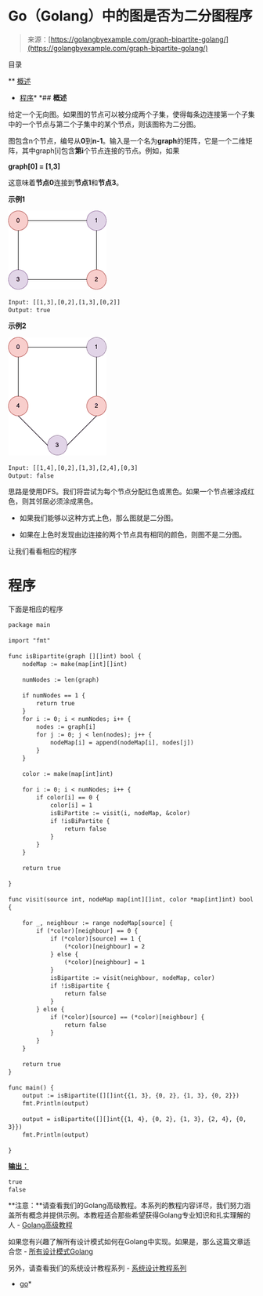 <!--yml

类别：未分类

日期：2024-10-13 06:51:34

-->

# Go（Golang）中的图是否为二分图程序

> 来源：[https://golangbyexample.com/graph-bipartite-golang/](https://golangbyexample.com/graph-bipartite-golang/)

目录

**   [概述](#Overview "Overview")

+   [程序](#Program "Program")*  *## **概述**

给定一个无向图。如果图的节点可以被分成两个子集，使得每条边连接第一个子集中的一个节点与第二个子集中的某个节点，则该图称为二分图。

图包含n个节点，编号从**0**到**n-1**。输入是一个名为**graph**的矩阵，它是一个二维矩阵，其中graph[i]包含**第i**个节点连接的节点。例如，如果

**graph[0] = [1,3]**

这意味着**节点0**连接到**节点1**和**节点3**。

**示例1**

![](img/8b4e0e594249c6a7b6637fa47baf728d.png)

```
Input: [[1,3],[0,2],[1,3],[0,2]]
Output: true
```

**示例2**

![](img/77e0b7968865633eddb6ee990215089a.png)

```
Input: [[1,4],[0,2],[1,3],[2,4],[0,3]
Output: false
```

思路是使用DFS。我们将尝试为每个节点分配红色或黑色。如果一个节点被涂成红色，则其邻居必须涂成黑色。

+   如果我们能够以这种方式上色，那么图就是二分图。

+   如果在上色时发现由边连接的两个节点具有相同的颜色，则图不是二分图。

让我们看看相应的程序

# **程序**

下面是相应的程序

```
package main

import "fmt"

func isBipartite(graph [][]int) bool {
	nodeMap := make(map[int][]int)

	numNodes := len(graph)

	if numNodes == 1 {
		return true
	}
	for i := 0; i < numNodes; i++ {
		nodes := graph[i]
		for j := 0; j < len(nodes); j++ {
			nodeMap[i] = append(nodeMap[i], nodes[j])
		}
	}

	color := make(map[int]int)

	for i := 0; i < numNodes; i++ {
		if color[i] == 0 {
			color[i] = 1
			isBiPartite := visit(i, nodeMap, &color)
			if !isBiPartite {
				return false
			}
		}
	}

	return true

}

func visit(source int, nodeMap map[int][]int, color *map[int]int) bool {

	for _, neighbour := range nodeMap[source] {
		if (*color)[neighbour] == 0 {
			if (*color)[source] == 1 {
				(*color)[neighbour] = 2
			} else {
				(*color)[neighbour] = 1
			}
			isBipartite := visit(neighbour, nodeMap, color)
			if !isBipartite {
				return false
			}
		} else {
			if (*color)[source] == (*color)[neighbour] {
				return false
			}
		}
	}

	return true
}

func main() {
	output := isBipartite([][]int{{1, 3}, {0, 2}, {1, 3}, {0, 2}})
	fmt.Println(output)

	output = isBipartite([][]int{{1, 4}, {0, 2}, {1, 3}, {2, 4}, {0, 3}})
	fmt.Println(output)

}
```

**[输出：](http://Output:)**

```
true
false
```

**注意：**请查看我们的Golang高级教程。本系列的教程内容详尽，我们努力涵盖所有概念并提供示例。本教程适合那些希望获得Golang专业知识和扎实理解的人 - [Golang高级教程](https://golangbyexample.com/golang-comprehensive-tutorial/)

如果您有兴趣了解所有设计模式如何在Golang中实现。如果是，那么这篇文章适合您 - [所有设计模式Golang](https://golangbyexample.com/all-design-patterns-golang/)

另外，请查看我们的系统设计教程系列 - [系统设计教程系列](https://techbyexample.com/system-design-questions/)

+   [go](https://golangbyexample.com/tag/go/)*
